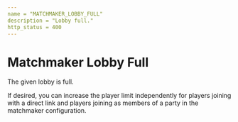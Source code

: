 ```yaml
---
name = "MATCHMAKER_LOBBY_FULL"
description = "Lobby full."
http_status = 400
---
```


# Matchmaker Lobby Full

The given lobby is full.

If desired, you can increase the player limit independently for players joining with a direct link and players joining as members of a party in the matchmaker configuration.
